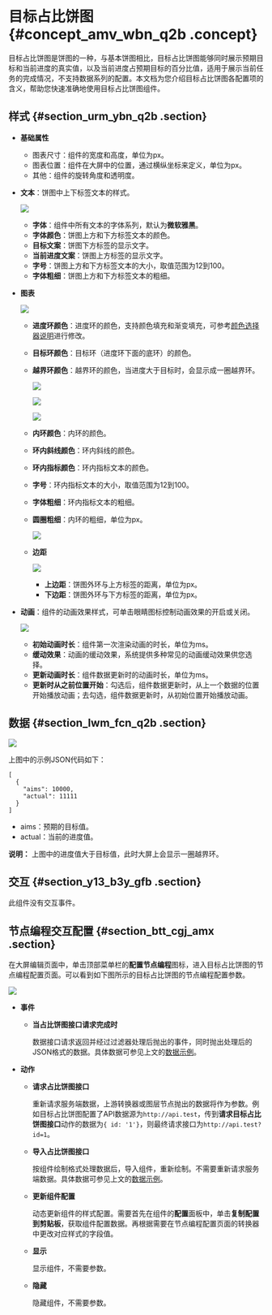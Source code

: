 # 目标占比饼图 {#concept_amv_wbn_q2b .concept}

目标占比饼图是饼图的一种，与基本饼图相比，目标占比饼图能够同时展示预期目标和当前进度的真实值，以及当前进度占预期目标的百分比值，适用于展示当前任务的完成情况，不支持数据系列的配置。本文档为您介绍目标占比饼图各配置项的含义，帮助您快速准确地使用目标占比饼图组件。

## 样式 {#section_urm_ybn_q2b .section}

-   **基础属性** 

    -   图表尺寸：组件的宽度和高度，单位为px。
    -   图表位置：组件在大屏中的位置，通过横纵坐标来定义，单位为px。
    -   其他：组件的旋转角度和透明度。
-   **文本**：饼图中上下标签文本的样式。

    ![](http://static-aliyun-doc.oss-cn-hangzhou.aliyuncs.com/assets/img/16970/15607570719455_zh-CN.png)

    -   **字体**：组件中所有文本的字体系列，默认为**微软雅黑**。
    -   **字体颜色**：饼图上方和下方标签文本的颜色。
    -   **目标文案**：饼图下方标签的显示文字。
    -   **当前进度文案**：饼图上方标签的显示文字。
    -   **字号**：饼图上方和下方标签文本的大小，取值范围为12到100。
    -   **字体粗细**：饼图上方和下方标签文本的粗细。
-   **图表**

    ![](http://static-aliyun-doc.oss-cn-hangzhou.aliyuncs.com/assets/img/16970/15607570729456_zh-CN.png)

    -   **进度环颜色**：进度环的颜色，支持颜色填充和渐变填充，可参考[颜色选择器说明](cn.zh-CN/用户指南/组件指南/配置项说明.md#section_kdw_vj4_t2b)进行修改。
    -   **目标环颜色**：目标环（进度环下面的底环）的颜色。
    -   **越界环颜色**：越界环的颜色，当进度大于目标时，会显示成一圈越界环。

        ![](http://static-aliyun-doc.oss-cn-hangzhou.aliyuncs.com/assets/img/16970/15607570729457_zh-CN.png)

        ![](http://static-aliyun-doc.oss-cn-hangzhou.aliyuncs.com/assets/img/16970/15607570729458_zh-CN.png)

        ![](http://static-aliyun-doc.oss-cn-hangzhou.aliyuncs.com/assets/img/16970/15607570729459_zh-CN.png)

    -   **内环颜色**：内环的颜色。
    -   **环内斜线颜色**：环内斜线的颜色。
    -   **环内指标颜色**：环内指标文本的颜色。
    -   **字号**：环内指标文本的大小，取值范围为12到100。
    -   **字体粗细**：环内指标文本的粗细。
    -   **圆圈粗细**：内环的粗细，单位为px。

        ![](http://static-aliyun-doc.oss-cn-hangzhou.aliyuncs.com/assets/img/16970/15607570729461_zh-CN.png)

    -   **边距**

        ![](http://static-aliyun-doc.oss-cn-hangzhou.aliyuncs.com/assets/img/16970/15607570739462_zh-CN.png)

        -   **上边距**：饼图外环与上方标签的距离，单位为px。
        -   **下边距**：饼图外环与下方标签的距离，单位为px。
-   **动画**：组件的动画效果样式，可单击眼睛图标控制动画效果的开启或关闭。

    ![](http://static-aliyun-doc.oss-cn-hangzhou.aliyuncs.com/assets/img/16970/156075707314374_zh-CN.png)

    -   **初始动画时长**：组件第一次渲染动画的时长，单位为ms。
    -   **缓动效果**：动画的缓动效果，系统提供多种常见的动画缓动效果供您选择。
    -   **更新动画时长**：组件数据更新时的动画时长，单位为ms。
    -   **更新时从之前位置开始**：勾选后，组件数据更新时，从上一个数据的位置开始播放动画；去勾选，组件数据更新时，从初始位置开始播放动画。

## 数据 {#section_lwm_fcn_q2b .section}

![](http://static-aliyun-doc.oss-cn-hangzhou.aliyuncs.com/assets/img/16970/15607570739463_zh-CN.png)

上图中的示例JSON代码如下：

``` {#codeblock_dhq_s6j_e2r}
[
  {
    "aims": 10000,
    "actual": 11111
  }
]
```

-   aims：预期的目标值。
-   actual：当前的进度值。

**说明：** 上图中的进度值大于目标值，此时大屏上会显示一圈越界环。

## 交互 {#section_y13_b3y_gfb .section}

此组件没有交互事件。

## 节点编程交互配置 {#section_btt_cgj_amx .section}

在大屏编辑页面中，单击顶部菜单栏的**配置节点编程**图标，进入目标占比饼图的节点编程配置页面。可以看到如下图所示的目标占比饼图的节点编程配置参数。

![](http://static-aliyun-doc.oss-cn-hangzhou.aliyuncs.com/assets/img/16970/156075707349136_zh-CN.png)

-   **事件** 
    -   **当占比饼图接口请求完成时** 

        数据接口请求返回并经过过滤器处理后抛出的事件，同时抛出处理后的JSON格式的数据。具体数据可参见上文的[数据示例](#)。

-   **动作** 
    -   **请求占比饼图接口** 

        重新请求服务端数据，上游转换器或图层节点抛出的数据将作为参数。例如目标占比饼图配置了API数据源为`http://api.test`，传到**请求目标占比饼图接口**动作的数据为`{ id: '1'}`，则最终请求接口为`http://api.test?id=1`。

    -   **导入占比饼图接口** 

        按组件绘制格式处理数据后，导入组件，重新绘制。不需要重新请求服务端数据。具体数据可参见上文的[数据示例](#)。

    -   **更新组件配置** 

        动态更新组件的样式配置。需要首先在组件的**配置**面板中，单击**复制配置到剪贴板**，获取组件配置数据。再根据需要在节点编程配置页面的转换器中更改对应样式的字段值。

    -   **显示** 

        显示组件，不需要参数。

    -   **隐藏** 

        隐藏组件，不需要参数。


